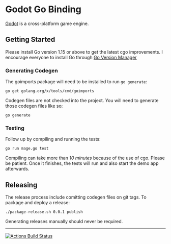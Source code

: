 # Godot Go Binding

[Godot](https://github.com/godotengine/godot) is a cross-platform game engine.

## Getting Started

Please install Go version 1.15 or above to get the latest cgo improvements. I encourage everyone to install Go through [Go Version Manager](https://github.com/moovweb/gvm)

### Generating Codegen

The goimports package will need to be installed to run `go generate`:

    go get golang.org/x/tools/cmd/goimports

Codegen files are not checked into the project. You will need to generate those codegen files like so:

    go generate
    
    
### Testing

Follow up by compiling and running the tests:

    go run mage.go test

Compiling can take more than *10 minutes* because of the use of cgo. Please be patient. Once it finishes, the tests will run and also start the demo app afterwards.


## Releasing

The release process include comitting codegen files on git tags. To package and deploy a release:

    ./package-release.sh 0.0.1 publish

Generating releases manually should never be required.

---

[![Actions Build Status](https://github.com/godot-go/godot-go/workflows/CI/badge.svg?branch=master)](https://github.com/godot-go/godot-go/actions)
